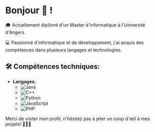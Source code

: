 # Bonjour 👋 !

🎓 Actuellement diplômé d'un Master d'informatique à l'Université d'Angers.

💻 Passionné d'informatique et de développement, j'ai acquis des compétences dans plusieurs langages et technologies.

## 🛠️ Compétences techniques:

- **Langages:** 
  - ![Java](https://img.shields.io/badge/-Java-007396?style=flat-square&logo=java)
  - ![C++](https://img.shields.io/badge/-C++-00599C?style=flat-square&logo=c%2B%2B)
  - ![Python](https://img.shields.io/badge/-Python-3776AB?style=flat-square&logo=python)
  - ![JavaScript](https://img.shields.io/badge/-JavaScript-F7DF1E?style=flat-square&logo=javascript)
  - ![PHP](https://img.shields.io/badge/-PHP-777BB4?style=flat-square&logo=php)
  
Merci de visiter mon profil, n'hésitez pas à jeter un coup d'œil à mes projets! 👩‍💻🚀
